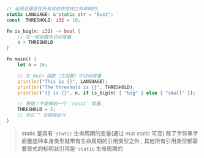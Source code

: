```rust
// 全局变量是在所有其他作用域之外声明的。
static LANGUAGE: &'static str = "Rust";
const  THRESHOLD: i32 = 10;

fn is_big(n: i32) -> bool {
    // 在一般函数中访问常量
    n > THRESHOLD
}

fn main() {
    let n = 16;

    // 在 main 函数（主函数）中访问常量
    println!("This is {}", LANGUAGE);
    println!("The threshold is {}", THRESHOLD);
    println!("{} is {}", n, if is_big(n) { "big" } else { "small" });

    // 报错！不能修改一个 `const` 常量。
    THRESHOLD = 5;
    // 改正 ^ 注释掉此行
}
```

> static 是具有`'static` 生命周期的变量(通过 mut static 可变)
> 除了字符串字面量这种本身类型就带有生命周期的引用类型之外 , 其他所有引用类型都需要显式的标明此引用是`'static` 生命周期的


```rust

```
